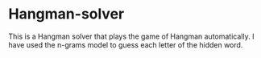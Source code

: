 # Hangman-solver
This is a Hangman solver that plays the game of Hangman automatically. I have used the n-grams model to guess each letter of the hidden word.
